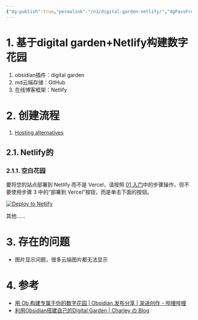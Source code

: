 ```yaml
---
{"dg-publish":true,"permalink":"/n1/digital-garden-netlify/","dgPassFrontmatter":true,"noteIcon":""}
---
```


# 1. 基于digital garden+Netlify构建数字花园

1. obsidian插件：digital garden
2. md云端存储：GitHub
3. 在线博客框架：Netlify

# 2. 创建流程

1. [Hosting alternatives](https://dg-docs.ole.dev/advanced/hosting-alternatives/)

## 2.1. Netlify的

### 2.1.1. 空白花园

要将您的站点部署到 Netlify 而不是 Vercel，请按照 [01 入门](https://dg-docs.ole.dev/getting-started/01-getting-started/)中的步骤操作，但不要使用步骤 3 中的“部署到 Vercel”按钮，而是单击下面的按钮。

[![Deploy to Netlify](https://www.netlify.com/img/deploy/button.svg)](https://app.netlify.com/start/deploy?repository=https://github.com/oleeskild/digitalgarden)

其他……


# 3. 存在的问题
- 图片显示问题，很多云端图片都无法显示

# 4. 参考
- [用 Ob 构建专属于你的数字花园 | Obsidian 发布分享 | 渐进创作 - 哔哩哔哩](https://www.bilibili.com/read/cv25809857/)
- [利用Obsidian搭建自己的Digital Garden | Charley の Blog](https://blog.rahc.top/article/tech-share-mydigitalgarden)